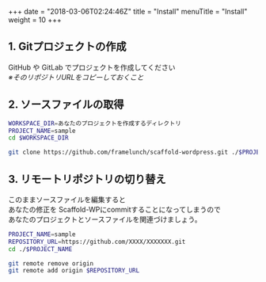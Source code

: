 +++
date = "2018-03-06T02:24:46Z"
title = "Install"
menuTitle = "Install"
weight = 10
+++

## 1. Gitプロジェクトの作成
GitHub や GitLab でプロジェクトを作成してください  
*※そのリポジトリURLをコピーしておくこと*

## 2. ソースファイルの取得
```bash
WORKSPACE_DIR=あなたのプロジェクトを作成するディレクトリ
PROJECT_NAME=sample
cd $WORKSPACE_DIR

git clone https://github.com/framelunch/scaffold-wordpress.git ./$PROJECT_NAME
```

## 3. リモートリポジトリの切り替え
このままソースファイルを編集すると  
あなたの修正を Scaffold-WPにcommitすることになってしまうので  
あなたのプロジェクトとソースファイルを関連づけましょう。

```bash
PROJECT_NAME=sample
REPOSITORY_URL=https://github.com/XXXX/XXXXXXX.git
cd ./$PROJECT_NAME

git remote remove origin
git remote add origin $REPOSITORY_URL
```
